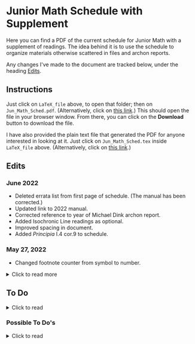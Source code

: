 # Junior Math Schedule with Supplement

Here you can find a PDF of the current schedule for Junior Math 
with a supplement of readings. The idea behind it is to use the
schedule to organize materials otherwise scattered
in files and archon reports.

Any changes I've made to the document are tracked below, 
under the heading [Edits](#edits).

## Instructions

Just click on `LaTeX_file` above, to open that folder;
then on `Jun_Math_Sched.pdf`.
(Alternatively, click on [this link](https://github.com/danielharrell/Junior_Math_Schedule_with_Supplement/blob/7a5f1d4a190b844a5b348a8f43c6cadba822796b/LaTeX_file/Jun_Math_Sched.pdf).)
This should open the file in your browser window. From
there, you can click on
the **Download** button to download the file.

I have also provided the plain text file that generated the PDF
for anyone interested in looking at it. Just click on `Jun_Math_Sched.tex` inside `LaTeX_file` above. (Alternatively, click on [this link](https://github.com/danielharrell/Junior_Math_Schedule_with_Supplement/tree/main/LaTeX_file).)

## Edits
  
### June 2022
- Deleted errata list from first page of schedule. (The manual has been corrected.)
- Updated link to 2022 manual.
- Corrected reference to year of Michael Dink archon report. 
- Added Isochronic Line readings as optional.
- Improved spacing in document.
- Added *Principia* I.4 cor.9 to schedule.
### May 27, 2022
- Changed footnote counter from symbol to number.
<details>
  <summary>Click to read more</summary>
  
### August 2, 2021
- Added errata list for manual to first page of schedule.
- Added pagination to supplement.
- Started the first and second semester schedules on new pages.
- Redirected relevant links in schedule to 2021 manual.
- Added indication that the Leibniz "hanging chain" readings are
no longer in the manual, and provided a link to them.
- Added "An Approach to the Arithmetic of Infinites" to regular schedule,
at the beginning of the Leibniz sequence.
- Added two days to main schedule to make room for "Approach."
- Changed reference to "Notes" from "Comments" in the assignments for "Approach."
- Added "A letter from Leibniz to Ehrenfried Walther von Tschirnhaus in Rome" to the supplement.
- Added link to website for the *Principia*.
- Added Kutler and Brann articles on Dedekind and Euclid to the supplement.
- Added notes on *Principia* Prop. 13 Cor. 1 and Prop. 17.
### June 2018
- Date of original document.  
</details>

## To Do
<details>
  <summary>Click to read</summary>
  
- [X] Indicate option to read Dedekind (and Cantor) end of secend semester.
- [X] Complete revision of Cantor notes and include in schedule.
- [X] Flag paper topics and add to supplement.
- [ ] Add Newton Leibniz lemma 10 from old manual.
- [ ] Check to see if other readings from old manual are flagged.
- [ ] Get Frege article from Kutler manual and reference in schedule.
- [ ] Reorganize filesystem for hyperlinked documents not in supplement.
- [X] Added proposition from I.4 to assignment III.4
- [ ] Flag missing props from Densmore.
- [ ] Go through emails 2021-22 to find more documents to put in Supplement.
- [X] Add Leibniz Isochronic Line reading into supplement.
- [ ] Correct Kutler-Brann exchange and retypeset.
- [ ] Link to Benardete article on infinite and measurement
</details>

### Possible To Do's
<details>
  <summary>Click to read</summary>

- [ ] Perhaps make footnotes into endnotes.
- [ ] Make Cantor reading non-optional?
- [ ] *New Project*: pull out Newton notes for a separate manual of notes
</details>
